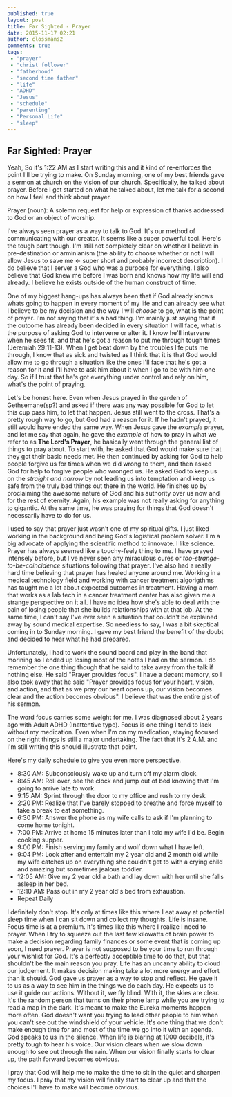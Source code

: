 ```yaml
---
published: true
layout: post
title: Far Sighted - Prayer
date: 2015-11-17 02:21
author: clossmans2
comments: true
tags:
 - "prayer"
 - "christ follower"
 - "fatherhood"
 - "second time father"
 - "life"
 - "ADHD"
 - "Jesus"
 - "schedule"
 - "parenting"
 - "Personal Life"
 - "sleep"
---
```


## Far Sighted: Prayer

Yeah, So it's 1:22 AM as I start writing this and it kind of re-enforces the point I'll be trying to make.  On Sunday morning, one of my best friends gave a sermon at church on the vision of our church.  Specifically, he talked about prayer.  Before I get started on what he talked about, let me talk for a second on how I feel and think about prayer.

Prayer (noun): 
  A solemn request for help or expression of thanks addressed to God or an object of worship.

I've always seen prayer as a way to talk to God.  It's our method of communicating with our creator.  It seems like a super powerful tool.  Here's the tough part though.  I'm still not completely clear on whether I believe in pre-destination or arminianism (the ability to choose whether or not I will allow Jesus to save me <- super short and probably incorrect description).  I do believe that I server a God who was a purpose for everything.  I also believe that God knew me before I was born and knows how my life will end already.  I believe he exists outside of the human construct of time.  

One of my biggest hang-ups has always been that if God already knows whats going to happen in every moment of my life and can already see what I believe to be my decision and the way I will *choose* to go, what is the point of prayer. I'm not saying that it's a bad thing.  I'm mainly just saying that if the outcome has already been decided in every situation I will face, what is the purpose of asking God to intervene or alter it.  I know he'll intervene when he sees fit, and that he's got a reason to put me through tough times (Jeremiah 29:11-13).  When I get beat down by the troubles life puts me through, I know that as sick and twisted as I think that it is that God would allow me to go through a situation like the ones I'll face that he's got a reason for it and I'll have to ask him about it when I go to be with him one day.  So if I trust that he's got everything under control and rely on him, what's the point of praying.

Let's be honest here.  Even when Jesus prayed in the garden of Gethsemane(sp?) and asked if there was any way possible for God to let this cup pass him, to let that happen.  Jesus still went to the cross.  That's a pretty rough way to go, but God had a reason for it.  If he hadn't prayed, it still would have ended the same way.  When Jesus gave the *example* prayer, and let me say that again, he gave the *example* of how to pray in what we refer to as **The Lord's Prayer**, he basically went through the general list of things to pray about.  To start with, he asked that God would make sure that they got their basic needs met.  He then continued by asking for God to help people forgive us for times when we did wrong to them, and then asked God for help to forgive people who wronged us.  He asked God to keep us on the *straight and narrow* by not leading us into temptation and keep us safe from the truly bad things out there in the world.  He finishes up by proclaiming the awesome nature of God and his authority over us now and for the rest of eternity.  Again, his example was not really asking for anything to gigantic.  At the same time, he was praying for things that God doesn't necessarily have to do for us.

I used to say that prayer just wasn't one of my spiritual gifts.  I just liked working in the background and being God's logistical problem solver.  I'm a big advocate of applying the scientific method to innovate.  I like science.  Prayer has always seemed like a touchy-feely thing to me. I have prayed intensely before, but I've never seen any miraculous cures or *too-strange-to-be-coincidence* situations following that prayer.  I've also had a really hard time believing that prayer has healed anyone around me.  Working in a medical technology field and working with cancer treatment algorigthms has taught me a lot about expected outcomes in treatment.  Having a mom that works as a lab tech in a cancer treatment center has also given me a strange perspective on it all.  I have no idea how she's able to deal with the pain of losing people that she builds relationships with at that job.  At the same time, I can't say I've ever seen a situation that couldn't be explained away by sound medical expertise.  So needless to say, I was a bit skeptical coming in to Sunday morning.  I gave my best friend the benefit of the doubt and decided to hear what he had prepared.

Unfortunately, I had to work the sound board and play in the band that morining so I ended up losing most of the notes I had on the sermon.  I do remember the one thing though that he said to take away from the talk if nothing else.  He said "Prayer provides focus".  I have a decent memory, so I also took away that he said "Prayer provides focus for your heart, vision, and action, and that as we pray our heart opens up, our vision becomes clear and the action becomes obvious".  I believe that was the entire gist of his sermon.

The word focus carries some weight for me.  I was diagnosed about 2 years ago with Adult ADHD (Inattentive type).  Focus is one thing I tend to lack without my medication.  Even when I'm on my medication, staying focused on the right things is still a major undertaking.  The fact that it's 2 A.M. and I'm still writing this should illustrate that point.

Here's my daily schedule to give you even more perspective.

- 8:30 AM: Subconsciously wake up and turn off my alarm clock.
- 8:45 AM: Roll over, see the clock and jump out of bed knowing that I'm going to arrive late to work.
- 9:15 AM: Sprint through the door to my office and rush to my desk
- 2:20 PM: Realize that I've barely stopped to breathe and force myself to take a break to eat something.
- 6:30 PM: Answer the phone as my wife calls to ask if I'm planning to come home tonight.
- 7:00 PM: Arrive at home 15 minutes later than I told my wife I'd be. Begin cooking supper.
- 9:00 PM: Finish serving my family and wolf down what I have left.
- 9:04 PM: Look after and entertain my 2 year old and 2 month old while my wife catches up on everything she couldn't get to with a crying child and amazing but sometimes jealous toddler.
- 12:05 AM: Give my 2 year old a bath and lay down with her until she falls asleep in her bed.
- 12:10 AM: Pass out in my 2 year old's bed from exhaustion.
- Repeat Daily

I definitely don't stop.  It's only at times like this where I eat away at potential sleep time when I can sit down and collect my thoughts.  Life is insane.  Focus time is at a premium.  It's times like this where I realize I need to prayer.  When I try to squeeze out the last few kilowatts of brain power to make a decision regarding family finances or some event that is coming up soon, I need prayer.  Prayer is not supposed to be your time to run through your wishlist for God.  It's a perfectly acceptible time to do that, but that shouldn't be the main reason you pray.  Life has an uncanny ability to cloud our judgement.  It makes decision making take a lot more energy and effort than it should.  God gave us prayer as a way to stop and reflect.  He gave it to us as a way to see him in the things we do each day.  He expects us to use it guide our actions.  Without it, we fly blind.  With it, the skies are clear.  It's the random person that turns on their phone lamp while you are trying to read a map in the dark.  It's meant to make the Eureka moments happen more often.  God doesn't want you trying to lead other people to him when you can't see out the windshield of your vehicle.  It's one thing that we don't make enough time for and most of the time we go into it with an agenda.  God speaks to us in the silence.  When life is blaring at 1000 decibels, it's pretty tough to hear his voice.  Our vision clears when we slow down enough to see out through the rain.  When our vision finally starts to clear up, the path forward becomes obvious.  

I pray that God will help me to make the time to sit in the quiet and sharpen my focus.  I pray that my vision will finally start to clear up and that the choices I'll have to make will become obvious.

